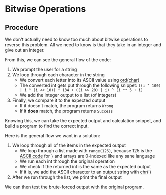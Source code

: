 # Bitwise Operations

## Procedure

We don't actually need to know too much about bitwise operations to reverse this problem.
All we need to know is that they take in an integer and give out an integer.

From this, we can see the general flow of the code:

1.  We prompt the user for a string
2.  We loop through each character in the string
    -   We convert each letter into its ASCII value using [ord(char)](https://docs.python.org/3/library/functions.html#ord)
    -   The converted int gets put through the following snippet: `((i ^ 100) | i ^ (i << 10)) ^ 134 + ((i >> 20) | i) ^ (i ** 5 + i)`
    -   We add the integer output to a list (of integers)
3.  Finally, we compare it to the expected output
    -   If it doesn't match, the program returns `Wrong`
    -   If it **does** match, the program returns `Success`

Knowing this, we can take the expected output and calculation snippet,
and build a program to find the correct input.

Here is the general flow we want in a solution:

1.  We loop through all of the items in the expected output
    -   We loop through a list made with `range(126)`, because 125 is the [ASCII code](http://man7.org/linux/man-pages/man7/ascii.7.html) for `}` and arrays are 0-indexed like any sane language
    -   We run each int through the original operation
    -   We check if the returned int is the same as the expected output
    -   If it is, we add the ASCII character to an output string with [chr(i)](https://docs.python.org/3/library/functions.html#chr)
2.  After we run through the list, we print the final output

We can then test the brute-forced output with the original program.
